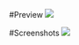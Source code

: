 #Preview
![](https://im.ezgif.com/tmp/ezgif-1-a46e35f86998.gif)

#Screenshots
![](https://prnt.sc/1g12f6p) 

